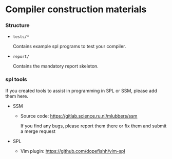 # Compiler construction materials

### Structure

- `tests/*`

	Contains example spl programs to test your compiler.

- `report/`

	Contains the mandatory report skeleton.

### spl tools
If you created tools to assist in programming in SPL or SSM, please add them here.

- SSM

	- Source code: https://gitlab.science.ru.nl/mlubbers/ssm

		If you find any bugs, please report them there or fix them and submit a merge request
- SPL

	- Vim plugin: https://github.com/dopefishh/vim-spl

